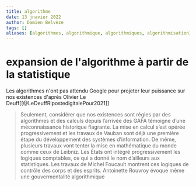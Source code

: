 ```yaml
---
title: algorithme
date: 13 jnavier 2022
author: Damien Belvèze
tags: []
aliases: [algorithmes, algorithmique, algorithmiques, algorithmisation]
---
```


# expansion de l'algorithme à partir de la statistique

Les algorithmes n'ont pas attendu Google pour projeter leur puissance sur nos existences d'après Olivier Le Deuff[[@LeDeuffRipostedigitalePour2021]]

>Seulement, considérer que nos existences sont régies par des algorithmes et des calculs depuis l’arrivée des GAFA témoigne d’une méconnaissance historique flagrante. La mise en calcul s’est opérée progressivement et les travaux de Vauban sont déjà une première étape du développement des systèmes d’information. De même, plusieurs travaux vont tenter la mise en mathématique du monde comme ceux de Leibniz. Les États ont intégré progressivement les logiques comptables, ce qui a donné le nom d’ailleurs aux statistiques. Les travaux de Michel Foucault montrent ces logiques de contrôle des corps et des esprits. Antoinette Rouvroy évoque même une gouvermentalité algorithmique